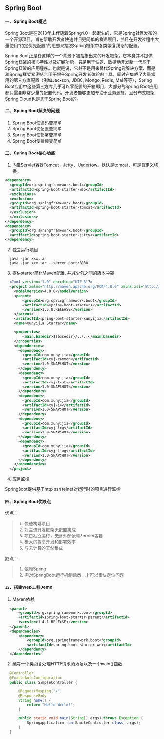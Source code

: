 ## Spring Boot

#### 一、Spring Boot概述
Spring Boot是在2013年末伴随着Spring4.0一起诞生的，它是Spring社区发布的一个开源项目，旨在帮助开发者快速并且更简单的构建项目，并且在开发过程中大量使用“约定优先配置”的思想来摆脱Spring框架中各类繁复纷杂的配置。

Spring Boot正是在这样的一个背景下被抽象出来的开发框架，它本身并不提供Spring框架的核心特性以及扩展功能，只是用于快速、敏捷地开发新一代基于Spring框架的应用程序。也就是说，它并不是用来替代Spring的解决方案，而是和Spring框架紧密结合用于提升Spring开发者体验的工具。同时它集成了大量常用的第三方库配置（例如Jackson, JDBC, Mongo, Redis, Mail等等），Spring Boot应用中这些第三方库几乎可以零配置的开箱即用，大部分的Spring Boot应用都只需要非常少量的配置代码，开发者能够更加专注于业务逻辑。且分布式框架Spring Cloud也是基于Spring Boot的。

#### 二、Spring Boot解决的问题
  1. Spring Boot使编码变简单
  2. Spring Boot使配置变简单
  3. Spring Boot使部署变简单
  4. Spring Boot使监控变简单

#### 三、Spring Boot核心功能
1. 内置Servlet容器Tomcat、Jetty、Undertow。默认是tomcat，可是自定义切换。
```xml
<dependency>
  <groupId>org.springframework.boot</groupId>
  <artifactId>spring-boot-starter-web</artifactId>
  <exclusions>
  <exclusion>
  <groupId>org.springframework.boot</groupId>
  <artifactId>spring-boot-starter-tomcat</artifactId>
  </exclusion>
  </exclusions>
</dependency>
<dependency>
  <groupId>org.springframework.boot</groupId>
  <artifactId>spring-boot-starter-jetty</artifactId>
</dependency>
```

2. 独立运行项目
```script
  java -jar xxx.jar
  java -jar xxx.jar --server.port:8088
```

3. 提供starter简化Maven配置, 并减少包之间的版本冲突
```xml
  <?xml version="1.0" encoding="UTF-8"?>
  <project xmlns="http://maven.apache.org/POM/4.0.0" xmlns:xsi="http://www.w3.org/2001/XMLSchema-instance" xsi:schemaLocation="http://maven.apache.org/POM/4.0.0 http://maven.apache.org/xsd/maven-4.0.0.xsd">
  	<modelVersion>4.0.0</modelVersion>
  	<parent>
  		<groupId>org.springframework.boot</groupId>
  		<artifactId>spring-boot-starters</artifactId>
  		<version>1.5.8.RELEASE</version>
  	</parent>
  	<artifactId>spring-boot-starter-xunyijia</artifactId>
  	<name>Xunyijia Starter</name>

  	<properties>
  		<main.basedir>${basedir}/../..</main.basedir>
  	</properties>
  	<dependencies>
      <dependency>
        <groupId>com.xunyijia</groupId>
        <artifactId>xyj-common</artifactId>
        <version>1.0-SNAPSHOT</version>
      </dependency>
      <dependency>
        <groupId>com.xunyijia</groupId>
        <artifactId>xyj-test</artifactId>
        <version>1.0-SNAPSHOT</version>
      </dependency>
      <dependency>
        <groupId>com.xunyijia</groupId>
        <artifactId>xyj-io</artifactId>
        <version>1.0-SNAPSHOT</version>
      </dependency>
      <dependency>
        <groupId>com.xunyijia</groupId>
        <artifactId>xyj-log</artifactId>
        <version>1.0-SNAPSHOT</version>
      </dependency>
      <dependency>
        <groupId>com.xunyijia</groupId>
        <artifactId>xyj-flog</artifactId>
        <version>1.0-SNAPSHOT</version>
      </dependency>
  	</dependencies>
  </project>
```
4. 应用监控

  SpringBoot提供基于http ssh telnet对运行时的项目进行监控

#### 四、Spring Boot优缺点

优点：
> 1. 快速构建项目
> 2. 对主流开发框架无配置集成
> 3. 项目独立运行，无需外部依赖Servlet容器
> 4. 极大的提高开发和部署效率
> 5. 与云计算的天然集成

缺点：
> 1. 依赖Spring
> 2. 需对SpringBoot运行机制熟悉，才可以很快定位问题


#### 五、搭建Web工程Demo
1. Maven依赖
```xml
  <parent>
      <groupId>org.springframework.boot</groupId>
      <artifactId>spring-boot-starter-parent</artifactId>
      <version>1.4.1.RELEASE</version>
  </parent>
  <dependencies>
      <dependency>
          <groupId>org.springframework.boot</groupId>
          <artifactId>spring-boot-starter-web</artifactId>
      </dependency>
  </dependencies>
```

2. 编写一个类包含处理HTTP请求的方法以及一个main()函数
```java
  @Controller
  @EnableAutoConfiguration
  public class SampleController {

      @RequestMapping("/")
      @ResponseBody
      String home() {
          return "Hello World!";
      }

      public static void main(String[] args) throws Exception {
          SpringApplication.run(SampleController.class, args);
      }
  }
```
